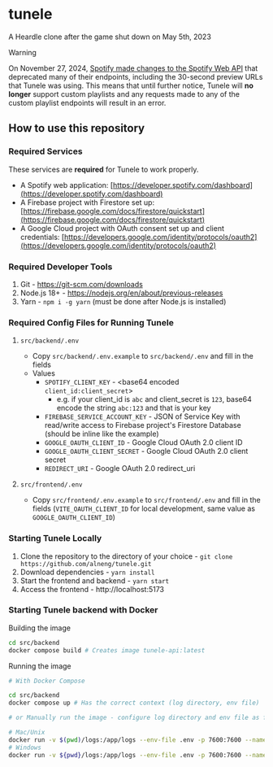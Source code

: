 # tunele

A Heardle clone after the game shut down on May 5th, 2023

> [!WARNING]  
> On November 27, 2024, [Spotify made changes to the Spotify Web API](https://developer.spotify.com/blog/2024-11-27-changes-to-the-web-api) that deprecated many of their endpoints, including the 30-second preview URLs that Tunele was using.
> This means that until further notice, Tunele will **no longer** support custom playlists and any requests made to any of the custom playlist endpoints will result in an error.

## How to use this repository

### Required Services

These services are **required** for Tunele to work properly.

- A Spotify web application: [https://developer.spotify.com/dashboard](https://developer.spotify.com/dashboard)
- A Firebase project with Firestore set up: [https://firebase.google.com/docs/firestore/quickstart](https://firebase.google.com/docs/firestore/quickstart)
- A Google Cloud project with OAuth consent set up and client credentials: [https://developers.google.com/identity/protocols/oauth2](https://developers.google.com/identity/protocols/oauth2)

### Required Developer Tools

1. Git - https://git-scm.com/downloads
2. Node.js 18+ - https://nodejs.org/en/about/previous-releases
3. Yarn - `npm i -g yarn` (must be done after Node.js is installed)

### Required Config Files for Running Tunele

1. `src/backend/.env`

   - Copy `src/backend/.env.example` to `src/backend/.env` and fill in the fields
   - Values
     - `SPOTIFY_CLIENT_KEY` - <base64 encoded `client_id:client_secret`>
       - e.g. if your client_id is `abc` and client_secret is `123`, base64 encode the string `abc:123` and that is your key
     - `FIREBASE_SERVICE_ACCOUNT_KEY` - JSON of Service Key with read/write access to Firebase project's Firestore Database (should be inline like the example)
     - `GOOGLE_OAUTH_CLIENT_ID` - Google Cloud OAuth 2.0 client ID
     - `GOOGLE_OAUTH_CLIENT_SECRET` - Google Cloud OAuth 2.0 client secret
     - `REDIRECT_URI` - Google OAuth 2.0 redirect_uri

2. `src/frontend/.env`

   - Copy `src/frontend/.env.example` to `src/frontend/.env` and fill in the fields (`VITE_OAUTH_CLIENT_ID` for local development, same value as `GOOGLE_OAUTH_CLIENT_ID`)

### Starting Tunele Locally

1. Clone the repository to the directory of your choice - `git clone https://github.com/alneng/tunele.git`
2. Download dependencies - `yarn install`
3. Start the frontend and backend - `yarn start`
4. Access the frontend - http://localhost:5173

### Starting Tunele backend with Docker

Building the image

```bash
cd src/backend
docker compose build # Creates image tunele-api:latest
```

Running the image

```bash
# With Docker Compose

cd src/backend
docker compose up # Has the correct context (log directory, env file)

# or Manually run the image - configure log directory and env file as fit

# Mac/Unix
docker run -v $(pwd)/logs:/app/logs --env-file .env -p 7600:7600 --name tunele tunele-api:latest
# Windows
docker run -v ${pwd}/logs:/app/logs --env-file .env -p 7600:7600 --name tunele tunele-api:latest
```
